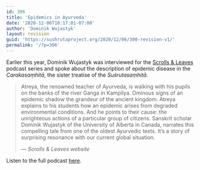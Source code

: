 ```yaml
---
id: 306
title: 'Epidemics in Ayurveda'
date: '2020-12-06T10:17:01-07:00'
author: 'Dominik Wujastyk'
layout: revision
guid: 'https://sushrutaproject.org/2020/12/06/300-revision-v1/'
permalink: '/?p=306'
---
```


Earlier this year, Dominik Wujastyk was interviewed for the [Scrolls &amp; Leaves](https://scrollsandleaves.com/) podcast series and spoke about the description of epidemic disease in the *Carakasaṃhitā*, the sister treatise of the *Suśrutasaṃhitā*.

> Atreya, the renowned teacher of Ayurveda, is walking with his pupils on the banks of the river Ganga in Kampilya. Ominous signs of an epidemic shadow the grandeur of the ancient kingdom. Atreya explains to his students how an epidemic arises from degraded environmental conditions. And he points to their cause: the unrighteous actions of a particular group of citizens. Sanskrit scholar Dominik Wujastyk of the University of Alberta in Canada, narrates this compelling tale from one of the oldest Ayurvedic texts. It’s a story of surprising resonance with our current global situation.
> 
> <cite>— Scrolls &amp; Leaves website</cite>

Listen to the full podcast [here](https://scrollsandleaves.com/chatroom7/).